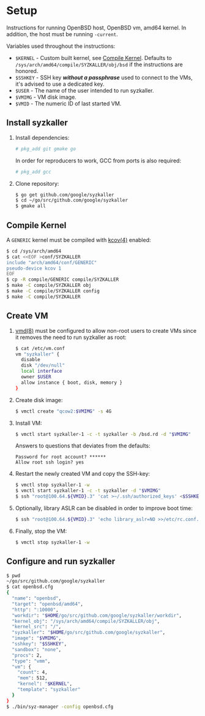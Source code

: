 # Setup

Instructions for running OpenBSD host, OpenBSD vm, amd64 kernel.
In addition, the host must be running `-current`.

Variables used throughout the instructions:

- `$KERNEL` - Custom built kernel, see [Compile Kernel](#compile-kernel).
              Defaults to `/sys/arch/amd64/compile/SYZKALLER/obj/bsd` if the
              instructions are honored.
- `$SSHKEY` - SSH key ***without a passphrase*** used to connect to the VMs,
              it's advised to use a dedicated key.
- `$USER`   - The name of the user intended to run syzkaller.
- `$VMIMG`  - VM disk image.
- `$VMID`   - The numeric ID of last started VM.

## Install syzkaller

1. Install dependencies:

   ```sh
   # pkg_add git gmake go
   ```

   In order for reproducers to work, GCC from ports is also required:

   ```sh
   # pkg_add gcc
   ```

2. Clone repository:

   ```sh
   $ go get github.com/google/syzkaller
   $ cd ~/go/src/github.com/google/syzkaller
   $ gmake all
   ```

## Compile Kernel

A `GENERIC` kernel must be compiled with
[kcov(4)](https://man.openbsd.org/kcov.4)
enabled:

```sh
$ cd /sys/arch/amd64
$ cat <<EOF >conf/SYZKALLER
include "arch/amd64/conf/GENERIC"
pseudo-device kcov 1
EOF
$ cp -R compile/GENERIC compile/SYZKALLER
$ make -C compile/SYZKALLER obj
$ make -C compile/SYZKALLER config
$ make -C compile/SYZKALLER
```

## Create VM

1. [vmd(8)](https://man.openbsd.org/vmd.8)
   must be configured to allow non-root users to create VMs since it removes the
   need to run syzkaller as root:

   ```sh
   $ cat /etc/vm.conf
   vm "syzkaller" {
     disable
     disk "/dev/null"
     local interface
     owner $USER
     allow instance { boot, disk, memory }
   }
   ```

2. Create disk image:

   ```sh
   $ vmctl create "qcow2:$VMIMG" -s 4G
   ```

3. Install VM:

   ```sh
   $ vmctl start syzkaller-1 -c -t syzkaller -b /bsd.rd -d "$VMIMG"
   ```

   Answers to questions that deviates from the defaults:

   ```
   Password for root account? ******
   Allow root ssh login? yes
   ```

4. Restart the newly created VM and copy the SSH-key:

   ```sh
   $ vmctl stop syzkaller-1 -w
   $ vmctl start syzkaller-1 -c -t syzkaller -d "$VMIMG"
   $ ssh "root@100.64.${VMID}.3" 'cat >~/.ssh/authorized_keys' <$SSHKEY.pub
   ```

5. Optionally, library ASLR can be disabled in order to improve boot time:

   ```sh
   $ ssh "root@100.64.${VMID}.3" 'echo library_aslr=NO >>/etc/rc.conf.local'
   ```

6. Finally, stop the VM:

   ```sh
   $ vmctl stop syzkaller-1 -w
   ```

## Configure and run syzkaller

```sh
$ pwd
~/go/src/github.com/google/syzkaller
$ cat openbsd.cfg
{
  "name": "openbsd",
  "target": "openbsd/amd64",
  "http": ":10000",
  "workdir": "$HOME/go/src/github.com/google/syzkaller/workdir",
  "kernel_obj": "/sys/arch/amd64/compile/SYZKALLER/obj",
  "kernel_src": "/",
  "syzkaller": "$HOME/go/src/github.com/google/syzkaller",
  "image": "$VMIMG",
  "sshkey": "$SSHKEY",
  "sandbox": "none",
  "procs": 2,
  "type": "vmm",
  "vm": {
    "count": 4,
    "mem": 512,
    "kernel": "$KERNEL",
    "template": "syzkaller"
  }
}
$ ./bin/syz-manager -config openbsd.cfg
```
